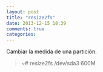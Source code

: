 ```yaml
---
layout: post
title: "resize2fs"
date: 2013-12-15 18:39
comments: true
categories: 
---
```

Cambiar la medida de una partición.

>~# resize2fs /dev/sda3 600M

